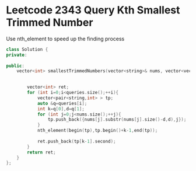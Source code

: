 # Leetcode 2343 Query Kth Smallest Trimmed Number
Use nth_element to speed up the finding process
```cpp
class Solution {
private:
    
public:
    vector<int> smallestTrimmedNumbers(vector<string>& nums, vector<vector<int>>& queries) {

        
        vector<int> ret;
        for (int i=0;i<queries.size();++i){
            vector<pair<string,int> > tp;
            auto &q=queries[i];
            int k=q[0],d=q[1];
            for (int j=0;j<nums.size();++j){
                tp.push_back({nums[j].substr(nums[j].size()-d,d),j});
            }
            nth_element(begin(tp),tp.begin()+k-1,end(tp));
            
            ret.push_back(tp[k-1].second);
        }
        return ret;
    }
};
```
